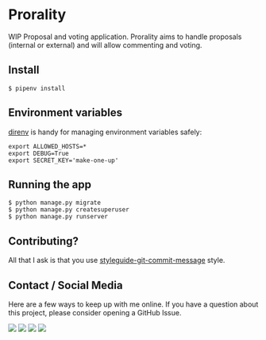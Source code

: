 # Prorality

WIP Proposal and voting application. Prorality aims to handle proposals (internal or external) and will allow commenting and voting.

## Install

```shell
$ pipenv install
```

## Environment variables

[direnv](https://direnv.net/) is handy for managing environment variables safely:

```shell
export ALLOWED_HOSTS=*
export DEBUG=True
export SECRET_KEY='make-one-up'
```

## Running the app

```shell
$ python manage.py migrate
$ python manage.py createsuperuser
$ python manage.py runserver
```

## Contributing?

All that I ask is that you use [styleguide-git-commit-message](https://github.com/slashsBin/styleguide-git-commit-message) style.

## Contact / Social Media

Here are a few ways to keep up with me online. If you have a question about this project, please consider opening a GitHub Issue. 

[![](https://jefftriplett.com/assets/images/social/github.png)](https://github.com/jefftriplett)
[![](https://jefftriplett.com/assets/images/social/globe.png)](https://jefftriplett.com/)
[![](https://jefftriplett.com/assets/images/social/twitter.png)](https://twitter.com/webology)
[![](https://jefftriplett.com/assets/images/social/docker.png)](https://hub.docker.com/u/jefftriplett/)
